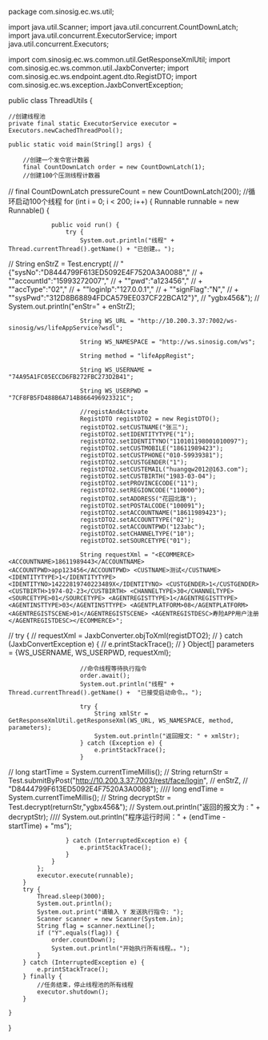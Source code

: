 package com.sinosig.ec.ws.util;

import java.util.Scanner;
import java.util.concurrent.CountDownLatch;
import java.util.concurrent.ExecutorService;
import java.util.concurrent.Executors;

import com.sinosig.ec.ws.common.util.GetResponseXmlUtil;
import com.sinosig.ec.ws.common.util.JaxbConverter;
import com.sinosig.ec.ws.endpoint.agent.dto.RegistDTO;
import com.sinosig.ec.ws.exception.JaxbConvertException;

public class ThreadUtils {
	
	//创建线程池
	private final static ExecutorService executor = Executors.newCachedThreadPool();
	
	public static void main(String[] args) {
		
		//创建一个发令官计数器
		final CountDownLatch order = new CountDownLatch(1);
		//创建100个压测线程计数器
//		final CountDownLatch pressureCount = new CountDownLatch(200);
		//循环启动100个线程
		for (int i = 0; i < 200; i++) {
			Runnable runnable = new Runnable() {
				
				public void run() {
					try {
						System.out.println("线程" + Thread.currentThread().getName() + "已创建。。");
//						String enStrZ = Test.encrypt(
//								"{\"sysNo\":\"D8444799F613ED5092E4F7520A3A0088\","
//								+ "\"accountId\":\"15993272007\","
//								+ "\"pwd\":\"a123456\","
//								+ "\"accType\":\"02\","
//								+ "\"loginIp\":\"127.0.0.1\","
//								+ "\"signFlag\":\"N\","
//								+ "\"sysPwd\":\"312D8B68894FDCA579EE037CF22BCA12\"}",
//								"ygbx456&");
//						System.out.println("enStr=" + enStrZ);
						
						String WS_URL = "http://10.200.3.37:7002/ws-sinosig/ws/lifeAppService?wsdl";
						
						String WS_NAMESPACE = "http://ws.sinosig.com/ws";
						
						String method = "lifeAppRegist";
						
						String WS_USERNAME = "74A95A1FC05ECCD6FB272FBC273D2B41";
						
						String WS_USERPWD = "7CF8FB5FD488B6A714B866496923321C";
						
						//registAndActivate
						RegistDTO registDTO2 = new RegistDTO();
						registDTO2.setCUSTNAME("张三");
						registDTO2.setIDENTITYTYPE("1");
						registDTO2.setIDENTITYNO("110101198001010097");
						registDTO2.setCUSTMOBILE("18611989423");
						registDTO2.setCUSTPHONE("010-59939381");
						registDTO2.setCUSTGENDER("1");
						registDTO2.setCUSTEMAIL("huangqw2012@163.com");
						registDTO2.setCUSTBIRTH("1983-03-04");
						registDTO2.setPROVINCECODE("11");
						registDTO2.setREGIONCODE("110000");
						registDTO2.setADDRESS("花园北路");
						registDTO2.setPOSTALCODE("100091");
						registDTO2.setACCOUNTNAME("18611989423");
						registDTO2.setACCOUNTTYPE("02");
						registDTO2.setACCOUNTPWD("123abc");
						registDTO2.setCHANNELTYPE("10");
						registDTO2.setSOURCETYPE("01");
						
						String requestXml = "<ECOMMERCE> <ACCOUNTNAME>18611989443</ACCOUNTNAME> <ACCOUNTPWD>app123456</ACCOUNTPWD> <CUSTNAME>测试</CUSTNAME> <IDENTITYTYPE>1</IDENTITYTYPE> <IDENTITYNO>14222819740223489X</IDENTITYNO> <CUSTGENDER>1</CUSTGENDER> <CUSTBIRTH>1974-02-23</CUSTBIRTH> <CHANNELTYPE>30</CHANNELTYPE> <SOURCETYPE>01</SOURCETYPE> <AGENTREGISTTYPE>1</AGENTREGISTTYPE> <AGENTINSTTYPE>03</AGENTINSTTYPE> <AGENTPLATFORM>08</AGENTPLATFORM> <AGENTREGISTSCENE>01</AGENTREGISTSCENE> <AGENTREGISTDESC>寿险APP用户注册</AGENTREGISTDESC></ECOMMERCE>";
						
//						try {
//							requestXml = JaxbConverter.objToXml(registDTO2);
//						} catch (JaxbConvertException e) {
//							e.printStackTrace();
//						}
						Object[] parameters = {WS_USERNAME, WS_USERPWD, requestXml};
						
						//命令线程等待执行指令
						order.await();
						System.out.println("线程" + Thread.currentThread().getName() +  "已接受启动命令。。");
						
						try {
							String xmlStr = GetResponseXmlUtil.getResponseXml(WS_URL, WS_NAMESPACE, method, parameters);
							System.out.println("返回报文: " + xmlStr);
						} catch (Exception e) {
							e.printStackTrace();
						}
						
//						long startTime = System.currentTimeMillis();
//						String returnStr = Test.submitByPost("http://10.200.3.37:7003/rest/face/login", 
//								enStrZ,
//								"D8444799F613ED5092E4F7520A3A0088");
////						long endTime = System.currentTimeMillis();
//						String decryptStr = Test.decrypt(returnStr,"ygbx456&");
//						System.out.println("返回的报文为 : " + decryptStr);
////						System.out.println("程序运行时间：" + (endTime - startTime) + "ms");
						
					} catch (InterruptedException e) {
						e.printStackTrace();
					} 
				}
			};
			executor.execute(runnable);
		}
		try {
			Thread.sleep(3000);
			System.out.println();
			System.out.print("请输入 Y 发送执行指令: ");
			Scanner scanner = new Scanner(System.in);
			String flag = scanner.nextLine();
			if ("Y".equals(flag)) {
				order.countDown();
				System.out.println("开始执行所有线程。。");
			}
		} catch (InterruptedException e) {
			e.printStackTrace();
		} finally {
			//任务结束，停止线程池的所有线程
			executor.shutdown(); 
		}
		
	}
	
}

